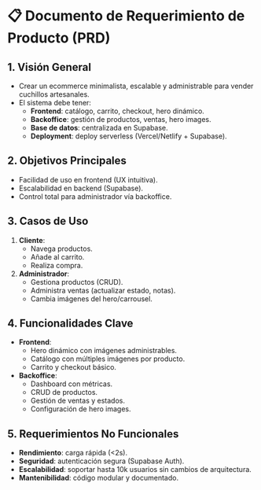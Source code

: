 # 📋 Documento de Requerimiento de Producto (PRD)

## 1. Visión General
- Crear un ecommerce minimalista, escalable y administrable para vender cuchillos artesanales.
- El sistema debe tener:
  - **Frontend**: catálogo, carrito, checkout, hero dinámico.
  - **Backoffice**: gestión de productos, ventas, hero images.
  - **Base de datos**: centralizada en Supabase.
  - **Deployment**: deploy serverless (Vercel/Netlify + Supabase).

## 2. Objetivos Principales
- Facilidad de uso en frontend (UX intuitiva).
- Escalabilidad en backend (Supabase).
- Control total para administrador vía backoffice.

## 3. Casos de Uso
1. **Cliente**:
   - Navega productos.
   - Añade al carrito.
   - Realiza compra.
2. **Administrador**:
   - Gestiona productos (CRUD).
   - Administra ventas (actualizar estado, notas).
   - Cambia imágenes del hero/carrousel.

## 4. Funcionalidades Clave
- **Frontend**:
  - Hero dinámico con imágenes administrables.
  - Catálogo con múltiples imágenes por producto.
  - Carrito y checkout básico.
- **Backoffice**:
  - Dashboard con métricas.
  - CRUD de productos.
  - Gestión de ventas y estados.
  - Configuración de hero images.

## 5. Requerimientos No Funcionales
- **Rendimiento**: carga rápida (<2s).
- **Seguridad**: autenticación segura (Supabase Auth).
- **Escalabilidad**: soportar hasta 10k usuarios sin cambios de arquitectura.
- **Mantenibilidad**: código modular y documentado.
